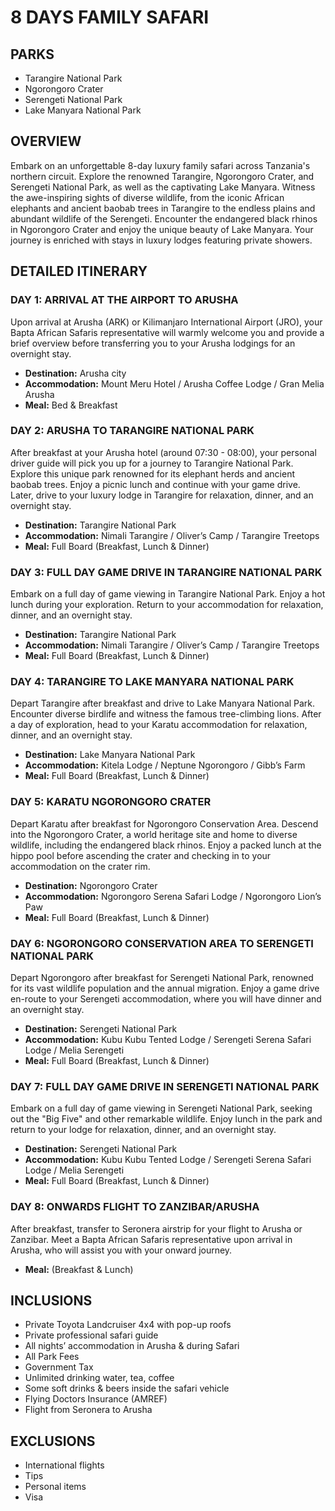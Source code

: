 # 8 DAYS FAMILY SAFARI

## PARKS

- Tarangire National Park
- Ngorongoro Crater
- Serengeti National Park
- Lake Manyara National Park

## OVERVIEW

Embark on an unforgettable 8-day luxury family safari across Tanzania's northern circuit. Explore the renowned Tarangire, Ngorongoro Crater, and Serengeti National Park, as well as the captivating Lake Manyara. Witness the awe-inspiring sights of diverse wildlife, from the iconic African elephants and ancient baobab trees in Tarangire to the endless plains and abundant wildlife of the Serengeti. Encounter the endangered black rhinos in Ngorongoro Crater and enjoy the unique beauty of Lake Manyara. Your journey is enriched with stays in luxury lodges featuring private showers.

## DETAILED ITINERARY

### DAY 1: ARRIVAL AT THE AIRPORT TO ARUSHA

Upon arrival at Arusha (ARK) or Kilimanjaro International Airport (JRO), your Bapta African Safaris representative will warmly welcome you and provide a brief overview before transferring you to your Arusha lodgings for an overnight stay.

- **Destination:** Arusha city
- **Accommodation:** Mount Meru Hotel / Arusha Coffee Lodge / Gran Melia Arusha
- **Meal:** Bed & Breakfast

### DAY 2: ARUSHA TO TARANGIRE NATIONAL PARK

After breakfast at your Arusha hotel (around 07:30 - 08:00), your personal driver guide will pick you up for a journey to Tarangire National Park. Explore this unique park renowned for its elephant herds and ancient baobab trees. Enjoy a picnic lunch and continue with your game drive. Later, drive to your luxury lodge in Tarangire for relaxation, dinner, and an overnight stay.

- **Destination:** Tarangire National Park
- **Accommodation:** Nimali Tarangire / Oliver’s Camp / Tarangire Treetops
- **Meal:** Full Board (Breakfast, Lunch & Dinner)

### DAY 3: FULL DAY GAME DRIVE IN TARANGIRE NATIONAL PARK

Embark on a full day of game viewing in Tarangire National Park. Enjoy a hot lunch during your exploration. Return to your accommodation for relaxation, dinner, and an overnight stay.

- **Destination:** Tarangire National Park
- **Accommodation:** Nimali Tarangire / Oliver’s Camp / Tarangire Treetops
- **Meal:** Full Board (Breakfast, Lunch & Dinner)

### DAY 4: TARANGIRE TO LAKE MANYARA NATIONAL PARK

Depart Tarangire after breakfast and drive to Lake Manyara National Park. Encounter diverse birdlife and witness the famous tree-climbing lions. After a day of exploration, head to your Karatu accommodation for relaxation, dinner, and an overnight stay.

- **Destination:** Lake Manyara National Park
- **Accommodation:** Kitela Lodge / Neptune Ngorongoro / Gibb’s Farm
- **Meal:** Full Board (Breakfast, Lunch & Dinner)

### DAY 5: KARATU NGORONGORO CRATER

Depart Karatu after breakfast for Ngorongoro Conservation Area. Descend into the Ngorongoro Crater, a world heritage site and home to diverse wildlife, including the endangered black rhinos. Enjoy a packed lunch at the hippo pool before ascending the crater and checking in to your accommodation on the crater rim.

- **Destination:** Ngorongoro Crater
- **Accommodation:** Ngorongoro Serena Safari Lodge / Ngorongoro Lion’s Paw
- **Meal:** Full Board (Breakfast, Lunch & Dinner)

### DAY 6: NGORONGORO CONSERVATION AREA TO SERENGETI NATIONAL PARK

Depart Ngorongoro after breakfast for Serengeti National Park, renowned for its vast wildlife population and the annual migration. Enjoy a game drive en-route to your Serengeti accommodation, where you will have dinner and an overnight stay.

- **Destination:** Serengeti National Park
- **Accommodation:** Kubu Kubu Tented Lodge / Serengeti Serena Safari Lodge / Melia Serengeti
- **Meal:** Full Board (Breakfast, Lunch & Dinner)

### DAY 7: FULL DAY GAME DRIVE IN SERENGETI NATIONAL PARK

Embark on a full day of game viewing in Serengeti National Park, seeking out the "Big Five" and other remarkable wildlife. Enjoy lunch in the park and return to your lodge for relaxation, dinner, and an overnight stay.

- **Destination:** Serengeti National Park
- **Accommodation:** Kubu Kubu Tented Lodge / Serengeti Serena Safari Lodge / Melia Serengeti
- **Meal:** Full Board (Breakfast, Lunch & Dinner)

### DAY 8: ONWARDS FLIGHT TO ZANZIBAR/ARUSHA

After breakfast, transfer to Seronera airstrip for your flight to Arusha or Zanzibar. Meet a Bapta African Safaris representative upon arrival in Arusha, who will assist you with your onward journey.

- **Meal:** (Breakfast & Lunch)

## INCLUSIONS

- Private Toyota Landcruiser 4x4 with pop-up roofs
- Private professional safari guide
- All nights’ accommodation in Arusha & during Safari
- All Park Fees
- Government Tax
- Unlimited drinking water, tea, coffee
- Some soft drinks & beers inside the safari vehicle
- Flying Doctors Insurance (AMREF)
- Flight from Seronera to Arusha

## EXCLUSIONS

- International flights
- Tips
- Personal items
- Visa
